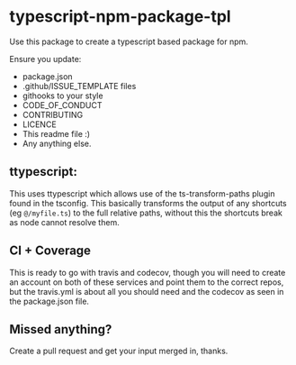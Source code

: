 # typescript-npm-package-tpl

Use this package to create a typescript based package for npm.

Ensure you update:
- package.json
- .github/ISSUE_TEMPLATE files
- githooks to your style
- CODE_OF_CONDUCT
- CONTRIBUTING
- LICENCE
- This readme file :)
- Any anything else.

## ttypescript:
This uses ttypescript which allows use of the ts-transform-paths plugin found in the tsconfig.
This basically transforms the output of any shortcuts (eg `@/myfile.ts`) to the full relative paths, without this the shortcuts break as node cannot resolve them.

## CI + Coverage
This is ready to go with travis and codecov, though you will need to create an account on both of these services and point them to the correct repos, but the travis.yml is about all you should need and the codecov as seen in the package.json file.

## Missed anything?
Create a pull request and get your input merged in, thanks.
